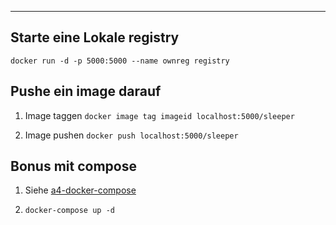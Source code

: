 ****

## Starte eine Lokale registry

`docker run -d -p 5000:5000 --name ownreg registry`

## Pushe ein image darauf

1. Image taggen
   `docker image tag imageid localhost:5000/sleeper`

2. Image pushen
   `docker push localhost:5000/sleeper`

## Bonus mit compose

1. Siehe [a4-docker-compose](a4-docker-compose.yml)

2. `docker-compose up -d`